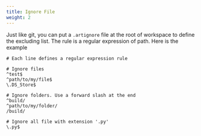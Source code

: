 ```yaml
---
title: Ignore File
weight: 2
---
```


Just like git, you can put a `.artignore` file at the root of workspace to define the excluding list. The rule is a regular expression of path. Here is the example

```shell
# Each line defines a regular expression rule

# Ignore files
^test$
^path/to/my/file$
\.DS_Store$

# Ignore folders. Use a forward slash at the end
^build/
^path/to/my/folder/
/build/

# Ignore all file with extension '.py'
\.py$
````


